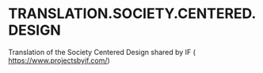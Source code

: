 # TRANSLATION.SOCIETY.CENTERED.DESIGN
Translation of the Society Centered Design shared by IF ( https://www.projectsbyif.com/)
